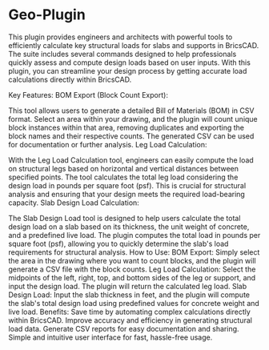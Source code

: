 # Geo-Plugin

This plugin provides engineers and architects with powerful tools to efficiently calculate key structural loads for slabs and supports in BricsCAD. The suite includes several commands designed to help professionals quickly assess and compute design loads based on user inputs. With this plugin, you can streamline your design process by getting accurate load calculations directly within BricsCAD.

Key Features:
BOM Export (Block Count Export):

This tool allows users to generate a detailed Bill of Materials (BOM) in CSV format. Select an area within your drawing, and the plugin will count unique block instances within that area, removing duplicates and exporting the block names and their respective counts. The generated CSV can be used for documentation or further analysis.
Leg Load Calculation:

With the Leg Load Calculation tool, engineers can easily compute the load on structural legs based on horizontal and vertical distances between specified points. The tool calculates the total leg load considering the design load in pounds per square foot (psf). This is crucial for structural analysis and ensuring that your design meets the required load-bearing capacity.
Slab Design Load Calculation:

The Slab Design Load tool is designed to help users calculate the total design load on a slab based on its thickness, the unit weight of concrete, and a predefined live load. The plugin computes the total load in pounds per square foot (psf), allowing you to quickly determine the slab's load requirements for structural analysis.
How to Use:
BOM Export: Simply select the area in the drawing where you want to count blocks, and the plugin will generate a CSV file with the block counts.
Leg Load Calculation: Select the midpoints of the left, right, top, and bottom sides of the leg or support, and input the design load. The plugin will return the calculated leg load.
Slab Design Load: Input the slab thickness in feet, and the plugin will compute the slab's total design load using predefined values for concrete weight and live load.
Benefits:
Save time by automating complex calculations directly within BricsCAD.
Improve accuracy and efficiency in generating structural load data.
Generate CSV reports for easy documentation and sharing.
Simple and intuitive user interface for fast, hassle-free usage.
